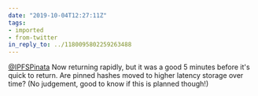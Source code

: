 ```yaml
---
date: "2019-10-04T12:27:11Z"
tags:
- imported
- from-twitter
in_reply_to: ../1180095802259263488
---
```

[@IPFSPinata](https://twitter.com/IPFSPinata) Now returning rapidly, but it was a good 5 minutes before it's quick to return. Are pinned hashes moved to higher latency storage over time? \(No judgement, good to know if this is planned though\!\)
